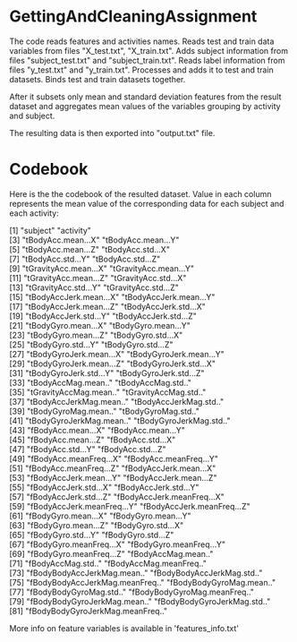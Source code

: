 GettingAndCleaningAssignment
============================

The code reads features and activities names.
Reads test and train data variables from files "X_test.txt", "X_train.txt".
Adds subject information from files "subject_test.txt" and "subject_train.txt".
Reads label information from files "y_test.txt" and "y_train.txt". Processes and adds it to test and train datasets.
Binds test and train datasets together.

After it subsets only mean and standard deviation features from the result dataset 
and aggregates mean values of the variables grouping by activity and subject.

The resulting data is then exported into "output.txt" file.

Codebook
========

Here is the the codebook of the resulted dataset.
Value in each column represents the mean value of the corresponding data for each subject and each activity:

 [1] "subject"                         "activity"                       
 [3] "tBodyAcc.mean...X"               "tBodyAcc.mean...Y"              
 [5] "tBodyAcc.mean...Z"               "tBodyAcc.std...X"               
 [7] "tBodyAcc.std...Y"                "tBodyAcc.std...Z"               
 [9] "tGravityAcc.mean...X"            "tGravityAcc.mean...Y"           
[11] "tGravityAcc.mean...Z"            "tGravityAcc.std...X"            
[13] "tGravityAcc.std...Y"             "tGravityAcc.std...Z"            
[15] "tBodyAccJerk.mean...X"           "tBodyAccJerk.mean...Y"          
[17] "tBodyAccJerk.mean...Z"           "tBodyAccJerk.std...X"           
[19] "tBodyAccJerk.std...Y"            "tBodyAccJerk.std...Z"           
[21] "tBodyGyro.mean...X"              "tBodyGyro.mean...Y"             
[23] "tBodyGyro.mean...Z"              "tBodyGyro.std...X"              
[25] "tBodyGyro.std...Y"               "tBodyGyro.std...Z"              
[27] "tBodyGyroJerk.mean...X"          "tBodyGyroJerk.mean...Y"         
[29] "tBodyGyroJerk.mean...Z"          "tBodyGyroJerk.std...X"          
[31] "tBodyGyroJerk.std...Y"           "tBodyGyroJerk.std...Z"          
[33] "tBodyAccMag.mean.."              "tBodyAccMag.std.."              
[35] "tGravityAccMag.mean.."           "tGravityAccMag.std.."           
[37] "tBodyAccJerkMag.mean.."          "tBodyAccJerkMag.std.."          
[39] "tBodyGyroMag.mean.."             "tBodyGyroMag.std.."             
[41] "tBodyGyroJerkMag.mean.."         "tBodyGyroJerkMag.std.."         
[43] "fBodyAcc.mean...X"               "fBodyAcc.mean...Y"              
[45] "fBodyAcc.mean...Z"               "fBodyAcc.std...X"               
[47] "fBodyAcc.std...Y"                "fBodyAcc.std...Z"               
[49] "fBodyAcc.meanFreq...X"           "fBodyAcc.meanFreq...Y"          
[51] "fBodyAcc.meanFreq...Z"           "fBodyAccJerk.mean...X"          
[53] "fBodyAccJerk.mean...Y"           "fBodyAccJerk.mean...Z"          
[55] "fBodyAccJerk.std...X"            "fBodyAccJerk.std...Y"           
[57] "fBodyAccJerk.std...Z"            "fBodyAccJerk.meanFreq...X"      
[59] "fBodyAccJerk.meanFreq...Y"       "fBodyAccJerk.meanFreq...Z"      
[61] "fBodyGyro.mean...X"              "fBodyGyro.mean...Y"             
[63] "fBodyGyro.mean...Z"              "fBodyGyro.std...X"              
[65] "fBodyGyro.std...Y"               "fBodyGyro.std...Z"              
[67] "fBodyGyro.meanFreq...X"          "fBodyGyro.meanFreq...Y"         
[69] "fBodyGyro.meanFreq...Z"          "fBodyAccMag.mean.."             
[71] "fBodyAccMag.std.."               "fBodyAccMag.meanFreq.."         
[73] "fBodyBodyAccJerkMag.mean.."      "fBodyBodyAccJerkMag.std.."      
[75] "fBodyBodyAccJerkMag.meanFreq.."  "fBodyBodyGyroMag.mean.."        
[77] "fBodyBodyGyroMag.std.."          "fBodyBodyGyroMag.meanFreq.."    
[79] "fBodyBodyGyroJerkMag.mean.."     "fBodyBodyGyroJerkMag.std.."     
[81] "fBodyBodyGyroJerkMag.meanFreq.."

More info on feature variables is available in 'features_info.txt'

